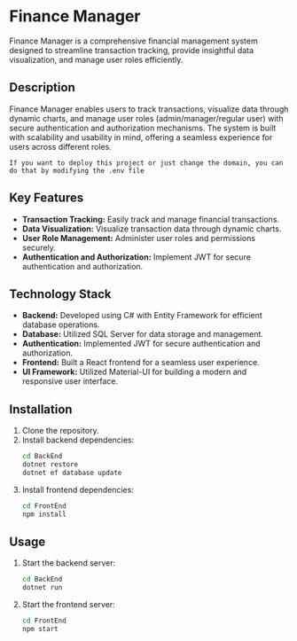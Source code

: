 # Finance Manager

Finance Manager is a comprehensive financial management system designed to streamline transaction tracking, provide insightful data visualization, and manage user roles efficiently.

## Description

Finance Manager enables users to track transactions, visualize data through dynamic charts, and manage user roles (admin/manager/regular user) with secure authentication and authorization mechanisms. The system is built with scalability and usability in mind, offering a seamless experience for users across different roles.

```
If you want to deploy this project or just change the domain, you can do that by modifying the .env file
```
## Key Features

- **Transaction Tracking:** Easily track and manage financial transactions.
- **Data Visualization:** Visualize transaction data through dynamic charts.
- **User Role Management:** Administer user roles and permissions securely.
- **Authentication and Authorization:** Implement JWT for secure authentication and authorization.

## Technology Stack

- **Backend:** Developed using C# with Entity Framework for efficient database operations.
- **Database:** Utilized SQL Server for data storage and management.
- **Authentication:** Implemented JWT for secure authentication and authorization.
- **Frontend:** Built a React frontend for a seamless user experience.
- **UI Framework:** Utilized Material-UI for building a modern and responsive user interface.

## Installation

1. Clone the repository.
2. Install backend dependencies:
   ```bash
   cd BackEnd
   dotnet restore
   dotnet ef database update
   ```
3. Install frontend dependencies:
   ```bash
   cd FrontEnd
   npm install
   ```

## Usage

1. Start the backend server:
   ```bash
   cd BackEnd
   dotnet run
   ```

2. Start the frontend server:
   ```bash
   cd FrontEnd
   npm start
   ```
